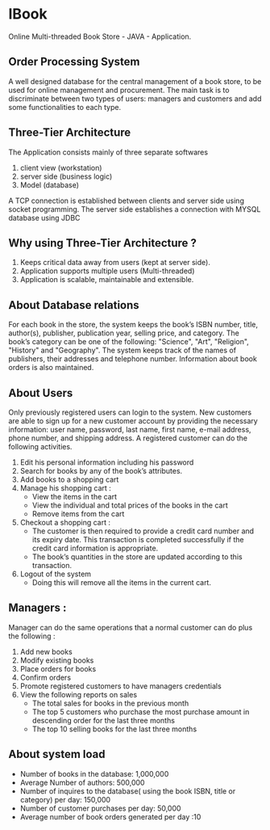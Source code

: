# IBook
Online Multi-threaded Book Store - JAVA - Application.

## Order Processing System

A well designed database for the central management of a book store, to be used for online management and procurement.
The main task is to discriminate between two types of users: managers and customers and add some functionalities to each type.

## Three-Tier Architecture 

The Application consists mainly of three separate softwares 
1. client view (workstation)
2. server side (business logic)
3. Model (database) 
 
A TCP connection is established between clients and server side using socket programming.
The server side establishes a connection with MYSQL database using JDBC

## Why using Three-Tier Architecture ?

1. Keeps critical data away from users (kept at server side).
2. Application supports multiple users (Multi-threaded)
3. Application is scalable, maintainable and extensible. 


## About Database relations

For each book in the store, the system keeps the book’s ISBN number, title, author(s), publisher, publication
year, selling price, and category. The book’s category can be one of the following: "Science", "Art", "Religion",
"History" and "Geography". The system keeps track of the names of publishers, their addresses and
telephone number. Information about book orders is also maintained.

## About Users 

Only previously registered users can login to the system. New customers are able to sign up for a new customer
account by providing the necessary information: user name, password, last name, first name, e-mail address,
phone number, and shipping address. A registered customer can do the following activities.
1. Edit his personal information including his password
2. Search for books by any of the book’s attributes.
3. Add books to a shopping cart
4. Manage his shopping cart : 
    - View the items in the cart
    - View the individual and total prices of the books in the cart
    - Remove items from the cart
5. Checkout a shopping cart :
    - The customer is then required to provide a credit card number and its expiry date. This transaction is
    completed successfully if the credit card information is appropriate.
    - The book’s quantities in the store are updated according to this transaction.
6. Logout of the system
    - Doing this will remove all the items in the current cart.

## Managers :
Manager can do the same operations that a normal customer can do plus the following :

1. Add new books
2. Modify existing books
3. Place orders for books
4. Confirm orders
5. Promote registered customers to have managers credentials
6. View the following reports on sales
    - The total sales for books in the previous month
    - The top 5 customers who purchase the most purchase amount in descending order for the last three
    months
    - The top 10 selling books for the last three months
 
## About system load

- Number of books in the database: 1,000,000
- Average Number of authors: 500,000
- Number of inquires to the database( using the book ISBN, title or category) per day: 150,000
- Number of customer purchases per day: 50,000
- Average number of book orders generated per day :10
